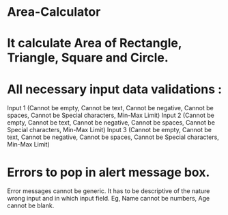 ﻿# Area-Calculator
# It calculate Area of Rectangle, Triangle, Square and Circle.
# All necessary input data validations  :
Input 1 (Cannot be empty, Cannot be text, Cannot be negative, Cannot be spaces, Cannot be Special characters, Min-Max Limit)
Input 2 (Cannot be empty, Cannot be text, Cannot be negative, Cannot be spaces, Cannot be Special characters, Min-Max Limit)
Input 3 (Cannot be empty, Cannot be text, Cannot be negative, Cannot be spaces, Cannot be Special characters, Min-Max Limit)
# Errors to pop in alert message box.
 Error messages cannot be generic. It has to be descriptive of the nature wrong input and in which input field. Eg, Name cannot be numbers, Age cannot be blank.

